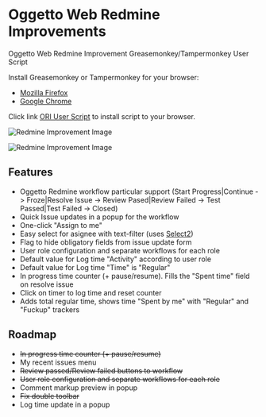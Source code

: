 Oggetto Web Redmine Improvements
================================

Oggetto Web Redmine Improvement Greasemonkey/Tampermonkey User Script

Install Greasemonkey or Tampermonkey for your browser:

* [Mozilla Firefox](https://addons.mozilla.org/ru/firefox/addon/greasemonkey/)
* [Google Chrome](https://chrome.google.com/webstore/detail/tampermonkey/dhdgffkkebhmkfjojejmpbldmpobfkfo)

Click link [ORI User Script](https://github.com/obukhow/oggetto_redmine_improvements/raw/master/ori.user.js) to install script to your browser.

![Redmine Improvement Image](http://i.imgur.com/IYRWTC7.jpg)

![Redmine Improvement Image](http://i.imgur.com/6g2dQ74.jpg)

Features
--------

* Oggetto Redmine workflow particular support (Start Progress|Continue -> Froze|Resolve Issue -> Review Pased|Review Failed -> Test Passed|Test Failed -> Closed)
* Quick Issue updates in a popup for the workflow
* One-click "Assign to me"
* Easy select for asignee with text-filter (uses [Select2](http://ivaynberg.github.io/select2/))
* Flag to hide obligatory fields from issue update form
* User role configuration and separate workflows for each role
* Default value for Log time "Activity" according to user role
* Default value for Log time "Time" is "Regular"
* In progress time counter (+ pause/resume). Fills the "Spent time" field on resolve issue
* Click on timer to log time and reset counter
* Adds total regular time, shows time "Spent by me" with "Regular" and "Fuckup" trackers

Roadmap
-------

* ~~In progress time counter (+ pause/resume)~~
* My recent issues menu
* ~~Review passed/Review failed buttons to workflow~~
* ~~User role configuration and separate workflows for each role~~
* Comment markup preview in popup
* ~~Fix double toolbar~~
* Log time update in a popup
